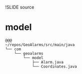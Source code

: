 !SLIDE source

# model #

    @@@
    ~/repos/GeoAlarms/src/main/java
    └── com
        └── geoalarms
            └── model
                ├── Alarm.java
                └── Coordinates.java
